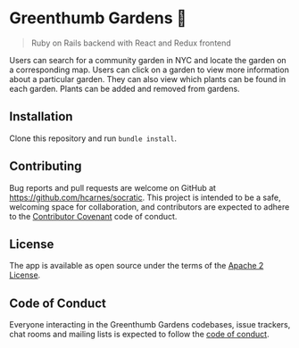 # Greenthumb Gardens 🌱

>Ruby on Rails backend with React and Redux frontend

Users can search for a community garden in NYC and locate the garden on a corresponding map. Users can click on a garden to view more information about a particular garden. They can also view which plants can be found in each garden. Plants can be added and removed from gardens.

## Installation
Clone this repository and run `bundle install`.

## Contributing

Bug reports and pull requests are welcome on GitHub at https://github.com/hcarnes/socratic. This project is intended to be a safe, welcoming space for collaboration, and contributors are expected to adhere to the [Contributor Covenant](http://contributor-covenant.org) code of conduct.

## License

The app is available as open source under the terms of the [Apache 2 License](https://opensource.org/licenses/Apache-2.0).

## Code of Conduct

Everyone interacting in the Greenthumb Gardens codebases, issue trackers, chat rooms and mailing lists is expected to follow the [code of conduct](https://github.com/[USERNAME]/greenthumb/blob/master/CODE_OF_CONDUCT.md).

